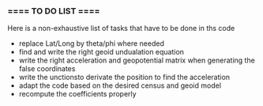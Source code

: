 ### ==== TO DO LIST ====
Here is a non-exhaustive list of tasks that have to be done in ths code
* replace Lat/Long by theta/phi where needed
* find and write the right geoid undualation equation
* write the right acceleration and geopotential matrix when generating the false coordinates
* write the unctionsto derivate the position to find the acceleration
* adapt the code based on the desired census and geoid model
* recompute the coefficients properly
